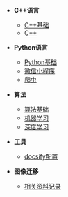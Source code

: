 * **C++语言**
  
  - [C++基础](./Cplus/C++基础.md)
  - [C++](./Cplus/1并发编程基础知识.md)
  
* **Python语言**
  - [Python基础](./Python/python基础.md)
  - [微信小程序](./Python/爬虫.md)
  - [爬虫](./Python/微信小程序.md)

* **算法**
  - [算法基础](./Algorithm/算法基础.md)
  - [机器学习](./Algorithm/机器学习.md)
  - [深度学习](./Algorithm/深度学习.md)
  
* **工具**
  
  - [docsify配置](./utils/docsify配置.md)
  
* **图像迁移**
  - [相关资料记录](./StyleTransfer/相关资料记录.md)
  
  
